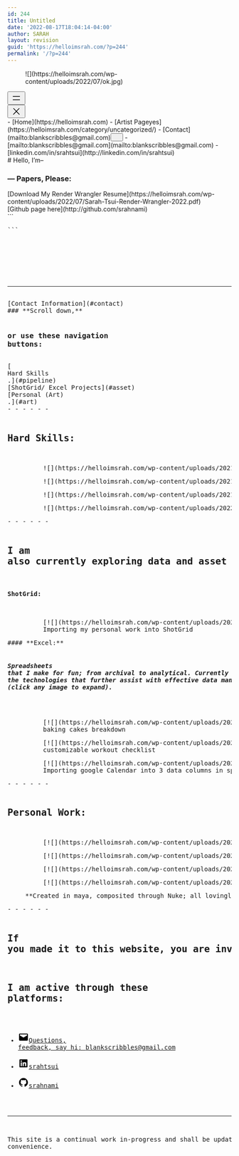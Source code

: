 ```yaml
---
id: 244
title: Untitled
date: '2022-08-17T18:04:14-04:00'
author: SARAH
layout: revision
guid: 'https://helloimsrah.com/?p=244'
permalink: '/?p=244'
---
```


<figure class="wp-block-image size-full is-resized is-style-twentytwentyone-border">![](https://helloimsrah.com/wp-content/uploads/2022/07/ok.jpg)</figure><nav aria-label="Secondary menu 2" class="is-responsive wp-block-navigation is-layout-flex"><button aria-haspopup="true" aria-label="Open menu" class="wp-block-navigation__responsive-container-open " data-micromodal-trigger="modal-880"><svg aria-hidden="true" focusable="false" height="24" viewbox="0 0 24 24" width="24" xmlns="http://www.w3.org/2000/svg"><rect height="1.5" width="16" x="4" y="7.5"></rect><rect height="1.5" width="16" x="4" y="15"></rect></svg></button><div class="wp-block-navigation__responsive-container  " id="modal-880" style=""><div class="wp-block-navigation__responsive-close" data-micromodal-close="" tabindex="-1"><div aria-label="Menu" class="wp-block-navigation__responsive-dialog"> <button aria-label="Close menu" class="wp-block-navigation__responsive-container-close" data-micromodal-close=""><svg aria-hidden="true" focusable="false" height="24" viewbox="0 0 24 24" width="24" xmlns="http://www.w3.org/2000/svg"><path d="M13 11.8l6.1-6.3-1-1-6.1 6.2-6.1-6.2-1 1 6.1 6.3-6.5 6.7 1 1 6.5-6.6 6.5 6.6 1-1z"></path></svg></button><div class="wp-block-navigation__responsive-container-content" id="modal-880-content">- [Home](https://helloimsrah.com)
- [<span class="wp-block-navigation-item__label">Artist Page</span><span class="wp-block-navigation-item__description">yes</span>](https://helloimsrah.com/category/uncategorized/)
- [Contact](mailto:blankscribbles@gmail.com)<button aria-expanded="false" aria-label="Contact submenu" class="wp-block-navigation__submenu-icon wp-block-navigation-submenu__toggle"><svg aria-hidden="true" fill="none" focusable="false" height="12" viewbox="0 0 12 12" width="12" xmlns="http://www.w3.org/2000/svg"><path d="M1.50002 4L6.00002 8L10.5 4" stroke-width="1.5"></path></svg></button>
    - [<span class="wp-block-navigation-item__label">mailto:blankscribbles@gmail.com</span>](mailto:blankscribbles@gmail.com)
    - [<span class="wp-block-navigation-item__label">linkedin.com/in/srahtsui</span>](http://linkedin.com/in/srahtsui)

 </div> </div> </div> </div></nav># Hello, I’m–

### — **Papers, Please:**

<div class="wp-block-buttons is-horizontal is-content-justification-center is-layout-flex wp-container-882"><div class="wp-block-button has-custom-width wp-block-button__width-100 has-custom-font-size is-style-fill" style="font-size:14px">[Download My Render Wrangler Resume](https://helloimsrah.com/wp-content/uploads/2022/07/Sarah-Tsui-Render-Wrangler-2022.pdf)</div></div><div class="wp-block-buttons alignwide is-content-justification-center is-layout-flex wp-container-883"><div class="wp-block-button">[Github page here](http://github.com/srahnami)</div></div>```
<pre class="wp-block-code">```
<marquee behavior="scroll" direction="right"><p>.<a href="https://www.github.com/srahnami" rel="noopener noreferrer" target="_blank">Github</a>.</p></marquee>

```
```

- - - - - -

<div class="wp-block-buttons alignwide is-content-justification-center is-layout-flex wp-container-884"><div class="wp-block-button">[Contact Information](#contact)</div></div>### **Scroll down,** 

### **or use these navigation buttons:**

<div class="wp-block-buttons is-horizontal is-content-justification-space-between is-layout-flex wp-container-885"><div class="wp-block-button has-custom-width wp-block-button__width-25 has-custom-font-size is-style-outline" style="font-size:14px">[  
Hard Skills  
.](#pipeline)</div><div class="wp-block-button has-custom-width wp-block-button__width-25 has-custom-font-size is-style-outline" style="font-size:14px">[ShotGrid/ Excel Projects](#asset)</div><div class="wp-block-button has-custom-width wp-block-button__width-25 has-custom-font-size is-style-outline" style="font-size:14px">[Personal (Art)  
.](#art)</div></div>- - - - - -

## **Hard Skills:**

<figure class="wp-block-gallery has-nested-images columns-4 is-cropped wp-block-gallery-886 is-layout-flex"><figure class="wp-block-image size-thumbnail">![](https://helloimsrah.com/wp-content/uploads/2021/07/icon_256-150x150.png)</figure><figure class="wp-block-image size-thumbnail">![](https://helloimsrah.com/wp-content/uploads/2021/07/1024px-Microsoft_Office_logo_2019–present.svg-150x150.png)</figure><figure class="wp-block-image size-thumbnail">![](https://helloimsrah.com/wp-content/uploads/2021/07/download-free-png-autodesk-maya-logo-dlpngcom-autodesk-maya-png-256_256-150x150.png)</figure><figure class="wp-block-image size-full">![](https://helloimsrah.com/wp-content/uploads/2022/07/ubuntu-logo32.png)</figure></figure>- - - - - -

## I am also currently exploring data and asset management.

#### **ShotGrid**:

<figure class="wp-block-gallery has-nested-images columns-default is-cropped wp-block-gallery-888 is-layout-flex"><figure class="wp-block-image size-large">[![](https://helloimsrah.com/wp-content/uploads/2021/07/Overview-_-Demo_-Animation_17-46-08-1024x491.png)](https://helloimsrah.com/wp-content/uploads/2021/07/Overview-_-Demo_-Animation_17-46-08.png)<figcaption>Importing my personal work into ShotGrid </figcaption></figure></figure>#### **Excel:**

###### **Spreadsheets that I make for fun; from archival to analytical. Currently exploring the technologies that further assist with effective data management *(click any image to expand)*.**

<figure class="wp-block-gallery has-nested-images columns-1 is-cropped wp-block-gallery-890 is-layout-flex"><figure class="wp-block-image size-full">[![](https://helloimsrah.com/wp-content/uploads/2021/07/16-18-BIG-pineapple-cakes-measurements-Google-Sheets_17-47-37.png)](https://helloimsrah.com/wp-content/uploads/2021/07/16-18-BIG-pineapple-cakes-measurements-Google-Sheets_17-47-37.png)<figcaption>baking cakes breakdown</figcaption></figure><figure class="wp-block-image size-full">[![](https://helloimsrah.com/wp-content/uploads/2021/08/Screenshot_551.png)](https://helloimsrah.com/wp-content/uploads/2021/08/Screenshot_551.png)<figcaption>customizable workout checklist</figcaption></figure><figure class="wp-block-image size-full">[![](https://helloimsrah.com/wp-content/uploads/2021/08/Screenshot_552.png)](https://helloimsrah.com/wp-content/uploads/2021/08/Screenshot_552.png)<figcaption>Importing google Calendar into 3 data columns in spreadsheets!  
</figcaption></figure></figure>- - - - - -

## **Personal Work:**

<figure class="wp-block-gallery has-nested-images columns-2 is-cropped wp-block-gallery-892 is-layout-flex"><figure class="wp-block-image size-large">[![](https://helloimsrah.com/wp-content/uploads/2021/07/one-hour-kirby-as-jpg-1024x1024.jpg)](https://helloimsrah.com/wp-content/uploads/2021/07/one-hour-kirby-as-jpg.jpg)</figure><figure class="wp-block-image size-large">[![](https://helloimsrah.com/wp-content/uploads/2021/07/no1-1024x1024.png)](https://helloimsrah.com/wp-content/uploads/2021/07/no1.png)</figure><figure class="wp-block-image size-large">[![](https://helloimsrah.com/wp-content/uploads/2021/07/no-1024x1024.png)](https://helloimsrah.com/wp-content/uploads/2021/07/no.png)</figure><figure class="wp-block-image size-large">[![](https://helloimsrah.com/wp-content/uploads/2021/07/weirdimage-1024x1024.jpg)](https://helloimsrah.com/wp-content/uploads/2021/07/weirdimage.jpg)</figure><figcaption class="blocks-gallery-caption">**Created in maya, composited through Nuke; all lovingly by me**</figcaption></figure>- - - - - -

## If you made it to this website, you are invited to reach out to me.

## I am active through these platforms:

- [<svg aria-hidden="true" focusable="false" height="24" version="1.1" viewbox="0 0 24 24" width="24" xmlns="http://www.w3.org/2000/svg"><path d="M20,4H4C2.895,4,2,4.895,2,6v12c0,1.105,0.895,2,2,2h16c1.105,0,2-0.895,2-2V6C22,4.895,21.105,4,20,4z M20,8.236l-8,4.882 L4,8.236V6h16V8.236z"></path></svg><span class="wp-block-social-link-label screen-reader-text">Questions, feedback, say hi: blankscribbles@gmail.com</span>](mailto:blankscribbles@gmail.com)
- [<svg aria-hidden="true" focusable="false" height="24" version="1.1" viewbox="0 0 24 24" width="24" xmlns="http://www.w3.org/2000/svg"><path d="M19.7,3H4.3C3.582,3,3,3.582,3,4.3v15.4C3,20.418,3.582,21,4.3,21h15.4c0.718,0,1.3-0.582,1.3-1.3V4.3 C21,3.582,20.418,3,19.7,3z M8.339,18.338H5.667v-8.59h2.672V18.338z M7.004,8.574c-0.857,0-1.549-0.694-1.549-1.548 c0-0.855,0.691-1.548,1.549-1.548c0.854,0,1.547,0.694,1.547,1.548C8.551,7.881,7.858,8.574,7.004,8.574z M18.339,18.338h-2.669 v-4.177c0-0.996-0.017-2.278-1.387-2.278c-1.389,0-1.601,1.086-1.601,2.206v4.249h-2.667v-8.59h2.559v1.174h0.037 c0.356-0.675,1.227-1.387,2.526-1.387c2.703,0,3.203,1.779,3.203,4.092V18.338z"></path></svg><span class="wp-block-social-link-label screen-reader-text">srahtsui</span>](https://linkedin.com/in/srahtsui)
- [<svg aria-hidden="true" focusable="false" height="24" version="1.1" viewbox="0 0 24 24" width="24" xmlns="http://www.w3.org/2000/svg"><path d="M12,2C6.477,2,2,6.477,2,12c0,4.419,2.865,8.166,6.839,9.489c0.5,0.09,0.682-0.218,0.682-0.484 c0-0.236-0.009-0.866-0.014-1.699c-2.782,0.602-3.369-1.34-3.369-1.34c-0.455-1.157-1.11-1.465-1.11-1.465 c-0.909-0.62,0.069-0.608,0.069-0.608c1.004,0.071,1.532,1.03,1.532,1.03c0.891,1.529,2.341,1.089,2.91,0.833 c0.091-0.647,0.349-1.086,0.635-1.337c-2.22-0.251-4.555-1.111-4.555-4.943c0-1.091,0.39-1.984,1.03-2.682 C6.546,8.54,6.202,7.524,6.746,6.148c0,0,0.84-0.269,2.75,1.025C10.295,6.95,11.15,6.84,12,6.836 c0.85,0.004,1.705,0.114,2.504,0.336c1.909-1.294,2.748-1.025,2.748-1.025c0.546,1.376,0.202,2.394,0.1,2.646 c0.64,0.699,1.026,1.591,1.026,2.682c0,3.841-2.337,4.687-4.565,4.935c0.359,0.307,0.679,0.917,0.679,1.852 c0,1.335-0.012,2.415-0.012,2.741c0,0.269,0.18,0.579,0.688,0.481C19.138,20.161,22,16.416,22,12C22,6.477,17.523,2,12,2z"></path></svg><span class="wp-block-social-link-label screen-reader-text">srahnami</span>](https://github.com/srahnami)

- - - - - -

This site is a continual work in-progress and shall be updated at my convenience.